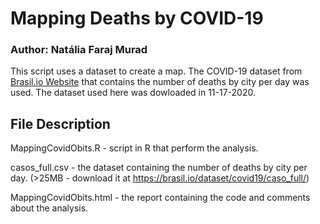 # Mapping Deaths by COVID-19

### Author: Natália Faraj Murad

This script uses a dataset to create a map.
The COVID-19 dataset from [Brasil.io Website](https://brasil.io/dataset/covid19/caso_full/) that contains the number of deaths by city per day was used. The dataset used here was dowloaded in 11-17-2020.

## File Description

MappingCovidObits.R - script in R that perform the analysis.

casos_full.csv - the dataset containing the number of deaths by city per day. (>25MB - download it at https://brasil.io/dataset/covid19/caso_full/)

MappingCovidObits.html - the report containing the code and comments about the analysis.
